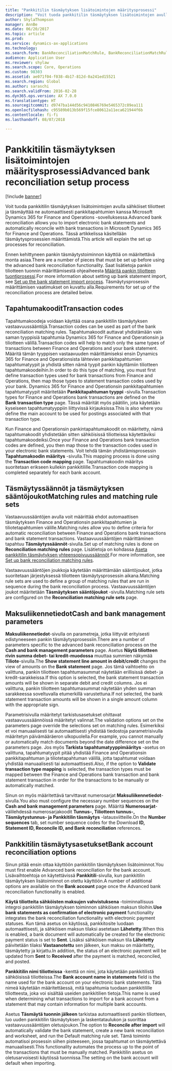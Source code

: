 ```yaml
---
title: "Pankkitilin täsmäytyksen lisätoimintojen määritysprosessi"
description: "Voit tuoda pankkitilin täsmäytyksen lisätoimintojen avulla sähköiset tiliotteet ja täsmäyttää ne automaattisesti pankkitapahtumien kanssa Microsoft Dynamics 365 for Finance and Operations -sovelluksessa.  Tässä artikkelissa käsitellään täsmäytysprosessien määrittämistä."
author: ShylaThompson
manager: AnnBe
ms.date: 06/20/2017
ms.topic: article
ms.prod: 
ms.service: dynamics-ax-applications
ms.technology: 
ms.search.form: BankReconciliationMatchRule, BankReconciliationMatchRuleSet
audience: Application User
ms.reviewer: shylaw
ms.search.scope: Core, Operations
ms.custom: 98303
ms.assetid: ae071f04-f038-4b17-812d-0a241ed15521
ms.search.region: Global
ms.author: saraschi
ms.search.validFrom: 2016-02-28
ms.dyn365.ops.version: AX 7.0.0
ms.translationtype: HT
ms.sourcegitcommit: d9747ba144d56c9410846769e5465372c89ea111
ms.openlocfilehash: c95589b013b569f15fce80612a11eca621944f6b
ms.contentlocale: fi-fi
ms.lasthandoff: 08/07/2018

---
```


# <a name="advanced-bank-reconciliation-setup-process"></a><span data-ttu-id="22a4e-104">Pankkitilin täsmäytyksen lisätoimintojen määritysprosessi</span><span class="sxs-lookup"><span data-stu-id="22a4e-104">Advanced bank reconciliation setup process</span></span>

[!include [banner](../includes/banner.md)]

<span data-ttu-id="22a4e-105">Voit tuoda pankkitilin täsmäytyksen lisätoimintojen avulla sähköiset tiliotteet ja täsmäyttää ne automaattisesti pankkitapahtumien kanssa Microsoft Dynamics 365 for Finance and Operations -sovelluksessa.</span><span class="sxs-lookup"><span data-stu-id="22a4e-105">Advanced bank reconciliation allows you to import electronic bank statements and automatically reconcile with bank transactions in Microsoft Dynamics 365 for Finance and Operations.</span></span>  <span data-ttu-id="22a4e-106">Tässä artikkelissa käsitellään täsmäytysprosessien määrittämistä.</span><span class="sxs-lookup"><span data-stu-id="22a4e-106">This article will explain the set up processes for reconciliation.</span></span>  

<span data-ttu-id="22a4e-107">Ennen kehittyneen pankin täsmäytystoiminnon käyttöä on määritettävä monta asiaa.</span><span class="sxs-lookup"><span data-stu-id="22a4e-107">There are a number of pieces that must be set up before using the advanced bank reconciliation functionality.</span></span> <span data-ttu-id="22a4e-108">Saat lisätietoja pankin tiliotteen tuonnin määrittämisestä ohjeaiheesta [Määritä pankin tiliotteen tuontiprosessi](set-up-advanced-bank-reconciliation-import-process.md).</span><span class="sxs-lookup"><span data-stu-id="22a4e-108">For more information about setting up bank statement import, see [Set up the bank statement import process](set-up-advanced-bank-reconciliation-import-process.md).</span></span>  <span data-ttu-id="22a4e-109">Täsmäytysprosessin määrittämisen vaatimukset on kuvattu alla.</span><span class="sxs-lookup"><span data-stu-id="22a4e-109">Requirements for set up of the reconciliation process are detailed below.</span></span>

## <a name="transaction-codes"></a><span data-ttu-id="22a4e-110">Tapahtumakoodit</span><span class="sxs-lookup"><span data-stu-id="22a4e-110">Transaction codes</span></span>
<span data-ttu-id="22a4e-111">Tapahtumakoodeja voidaan käyttää osana pankkitilin täsmäytyksen vastaavuussääntöjä.</span><span class="sxs-lookup"><span data-stu-id="22a4e-111">Transaction codes can be used as part of the bank reconciliation matching rules.</span></span>  <span data-ttu-id="22a4e-112">Tapahtumakoodit auttavat yhdistämään vain saman tyyppisiä tapahtumia Dynamics 365 for Finance and Operationsin ja tiliotteen välillä.</span><span class="sxs-lookup"><span data-stu-id="22a4e-112">Transaction codes will help to match only the same types of transactions between Finance and Operations and your bank statement.</span></span>  <span data-ttu-id="22a4e-113">Määritä tämän tyyppisen vastaavuuden määrittämiseksi ensin Dynamics 365 for Finance and Operationsista lähtevien pankkitapahtumien tapahtumatyypit ja yhdistä sitten nämä tyypit pankin käyttämiin tiliotteen tapahtumakoodeihin.</span><span class="sxs-lookup"><span data-stu-id="22a4e-113">In order to do this type of matching, you must first define transaction types used for bank transactions from Finance and Operations, then map those types to statement transaction codes used by your bank.</span></span>  <span data-ttu-id="22a4e-114">Dynamics 365 for Finance and Operationsin pankkitapahtumien tapahtumatyypit määritetään **Pankkitapahtuman tyyppi** -sivulla.</span><span class="sxs-lookup"><span data-stu-id="22a4e-114">Transaction types for Finance and Operations bank transactions are defined on the **Bank transaction type** page.</span></span>  <span data-ttu-id="22a4e-115">Tässä määrität myös päätilin, jota käytetään kyseiseen tapahtumatyyppiin liittyvissä kirjauksissa.</span><span class="sxs-lookup"><span data-stu-id="22a4e-115">This is also where you define the main account to be used for postings associated with that transaction type.</span></span> 

<span data-ttu-id="22a4e-116">Kun Finance and Operationsin pankintapahtumakoodit on määritetty, nämä tapahtumakoodit yhdistetään sitten sähköisissä tiliotteissa käytettäviksi tapahtumakoodeiksi.</span><span class="sxs-lookup"><span data-stu-id="22a4e-116">Once your Finance and Operations bank transaction codes are defined, you then map those to the transaction codes used in your electronic bank statements.</span></span>  <span data-ttu-id="22a4e-117">Voit tehdä tämän yhdistämisprosessin **Tapahtumakoodin määritys** -sivulla.</span><span class="sxs-lookup"><span data-stu-id="22a4e-117">This mapping process is done using the **Transaction code mapping** page.</span></span>  <span data-ttu-id="22a4e-118">Tapahtumakoodin määritys suoritetaan erikseen kullekin pankkitilille.</span><span class="sxs-lookup"><span data-stu-id="22a4e-118">Transaction code mapping is completed separately for each bank account.</span></span>

## <a name="matching-rules-and-matching-rule-sets"></a><span data-ttu-id="22a4e-119">Täsmäytyssäännöt ja täsmäytyksen sääntöjoukot</span><span class="sxs-lookup"><span data-stu-id="22a4e-119">Matching rules and matching rule sets</span></span>
<span data-ttu-id="22a4e-120">Vastaavuussääntöjen avulla voit määrittää ehdot automaattisen täsmäytyksen Finance and Operationsin pankkitapahtumien ja tiliotetapahtumien välille.</span><span class="sxs-lookup"><span data-stu-id="22a4e-120">Matching rules allow you to define criteria for automatic reconciliation between Finance and Operations bank transactions and bank statement transactions.</span></span>  <span data-ttu-id="22a4e-121">Vastaavuussääntöjen määrittäminen tapahtuu **Täsmäytyssäännöt**-sivulla.</span><span class="sxs-lookup"><span data-stu-id="22a4e-121">Set up of matching rules is done on **Reconciliation matching rules** page.</span></span>  <span data-ttu-id="22a4e-122">Lisätietoja on kohdassa [Aseta pankkitilin täsmäytyksen yhteensopivuussäännöt](set-up-bank-reconciliation-matching-rules.md).</span><span class="sxs-lookup"><span data-stu-id="22a4e-122">For more information, see [Set up bank reconciliation matching rules](set-up-bank-reconciliation-matching-rules.md).</span></span> 

<span data-ttu-id="22a4e-123">Vastaavuussääntöjen joukkoja käytetään määrittämään sääntöjoukot, jotka suoritetaan järjestyksessä tiliotteen täsmäytysprosessin aikana.</span><span class="sxs-lookup"><span data-stu-id="22a4e-123">Matching rule sets are used to define a group of matching rules that are run in sequence during the bank reconciliation process.</span></span>  <span data-ttu-id="22a4e-124">Vastaavuussääntöjen joukot määritetään **Täsmäytyksen sääntöjoukot** -sivulla.</span><span class="sxs-lookup"><span data-stu-id="22a4e-124">Matching rule sets are configured on the **Reconciliation matching rule sets** page.</span></span>

## <a name="cash-and-bank-management-parameters"></a><span data-ttu-id="22a4e-125">Maksuliikennetiedot</span><span class="sxs-lookup"><span data-stu-id="22a4e-125">Cash and bank management parameters</span></span>
<span data-ttu-id="22a4e-126">**Maksuliikennetiedot**-sivulla on parametreja, jotka liittyvät erityisesti edistyneeseen pankin täsmäytysprosessiin.</span><span class="sxs-lookup"><span data-stu-id="22a4e-126">There are a number of parameters specific to the advanced bank reconciliation process on the **Cash and bank management parameters** page.</span></span>  <span data-ttu-id="22a4e-127">Asetus **Näytä tiliotteen rivin summa debet- tai kredit-muodossa** muuttaa summien näkymää **Tiliote**-sivulla.</span><span class="sxs-lookup"><span data-stu-id="22a4e-127">The **Show statement line amount in debit/credit** changes the view of amounts on the **Bank statement** page.</span></span>  <span data-ttu-id="22a4e-128">Jos tämä vaihtoehto on valittuna, pankin tiliotteen tapahtumasummat näytetään erillisissä debet- ja kredit-sarakkeissa.</span><span class="sxs-lookup"><span data-stu-id="22a4e-128">If this option is selected, the bank statement transaction amounts will be shown in separate debit and credit columns.</span></span>  <span data-ttu-id="22a4e-129">Jos ei valittuna, pankin tiliotteen tapahtumasummat näytetään yhden summan sarakkeessa soveltuvalla etumerkillä varustettuna.</span><span class="sxs-lookup"><span data-stu-id="22a4e-129">If not selected, the bank statement transaction amounts will be shown in a single amount column with the appropriate sign.</span></span> 

<span data-ttu-id="22a4e-130">Parametrisivulla määritetyt tarkistusasetukset ohittavat vastaavuussäännöissä määritetyt valinnat.</span><span class="sxs-lookup"><span data-stu-id="22a4e-130">The validation options set on the parameters page override the selections set on matching rules.</span></span>  <span data-ttu-id="22a4e-131">Esimerkiksi et voi manuaalisesti tai automaattisesti yhdistää tiedostoja parametrisivulla määritetyn päivämääräeron ulkopuolella.</span><span class="sxs-lookup"><span data-stu-id="22a4e-131">For example, you cannot manually or automatically match documents beyond the date difference set on the parameters page.</span></span>  <span data-ttu-id="22a4e-132">Jos myös **Tarkista tapahtumatyyppimääritys** -asetus on valittuna, tapahtumatyypit pitää yhdistää Finance and Operationsin pankkitapahtuman ja tiliotetapahtuman välillä, jotta tapahtumat voidaan yhdistää manuaalisesti tai automaattisesti.</span><span class="sxs-lookup"><span data-stu-id="22a4e-132">Also, if the option to **Validate transaction type mapping** is selected, the transaction types must be mapped between the Finance and Operations bank transaction and bank statement transaction in order for the transactions to be manually or automatically matched.</span></span> 

<span data-ttu-id="22a4e-133">Sinun on myös määritettävä tarvittavat numerosarjat **Maksuliikennetiedot**-sivulla.</span><span class="sxs-lookup"><span data-stu-id="22a4e-133">You also must configure the necessary number sequences on the **Cash and bank management parameters** page.</span></span>  <span data-ttu-id="22a4e-134">Määritä **Numerosarjat**-välilehdessä numerosarjakoodit **Tunnus-, Tiliotteen tunnus-, Täsmäytystunnus- ja Pankkitilin täsmäytys** -latausviitteille.</span><span class="sxs-lookup"><span data-stu-id="22a4e-134">On the **Number sequences** tab, set number sequence codes for the Download **ID, Statement ID, Reconcile ID, and Bank reconciliation** references.</span></span>

## <a name="bank-account-reconciliation-options"></a><span data-ttu-id="22a4e-135">Pankkitilin täsmäytysasetukset</span><span class="sxs-lookup"><span data-stu-id="22a4e-135">Bank account reconciliation options</span></span>
<span data-ttu-id="22a4e-136">Sinun pitää ensin ottaa käyttöön pankkitilin täsmäytyksen lisätoiminnot.</span><span class="sxs-lookup"><span data-stu-id="22a4e-136">You must first enable Advanced bank reconciliation for the bank account.</span></span>  <span data-ttu-id="22a4e-137">Lisävaihtoehtoja on käytettävissä **Pankkitili**-sivulla, kun pankkitilin täsmäytyksen lisätoiminnot on otettu käyttöön.</span><span class="sxs-lookup"><span data-stu-id="22a4e-137">A number of additional options are available on the **Bank account** page once the Advanced bank reconciliation functionality is enabled.</span></span> 

<span data-ttu-id="22a4e-138">**Käytä tiliotteita sähköisten maksujen vahvistuksena** -toiminnallisuus integroi pankkitilin täsmäytyksen toiminnon sähköisen maksun tiloihin.</span><span class="sxs-lookup"><span data-stu-id="22a4e-138">**Use bank statements as confirmation of electronic payment** functionality integrates the bank reconciliation functionality with electronic payment statuses.</span></span>  <span data-ttu-id="22a4e-139">Kun tämä asetus on käytössä, pankkitosite luodaan automaattisesti, ja sähköisen maksun tilaksi asetetaan **Lähetetty**.</span><span class="sxs-lookup"><span data-stu-id="22a4e-139">When this is enabled, a bank document will automatically be created for the electronic payment status is set to **Sent**.</span></span>  <span data-ttu-id="22a4e-140">Lisäksi sähköisen maksun tila **Lähetetty** päivitetään tilaksi **Vastaanotettu** sen jälkeen, kun maksu on määritetty, täsmäytetty ja kirjattu.</span><span class="sxs-lookup"><span data-stu-id="22a4e-140">In addition, the status of an electronic payment will be updated from **Sent** to **Received** after the payment is matched, reconciled, and posted.</span></span> 

<span data-ttu-id="22a4e-141">**Pankkitilin nimi tiliotteissa** -kenttä on nimi, jota käytetään pankkitilistä sähköisissä tiliotteissa.</span><span class="sxs-lookup"><span data-stu-id="22a4e-141">The **Bank account name in statements** field is the name used for the bank account on your electronic bank statements.</span></span>  <span data-ttu-id="22a4e-142">Tätä nimeä käytetään määritettäessä, mitä tapahtumia tuodaan pankkitilille tiliotteesta, joka voi sisältää useiden pankkitilien tietoja.</span><span class="sxs-lookup"><span data-stu-id="22a4e-142">This name is used when determining what transactions to import for a bank account from a statement that may contain information for multiple bank accounts.</span></span> 

<span data-ttu-id="22a4e-143">Asetus **Täsmäytä tuonnin jälkeen** tarkistaa automaattisesti pankin tiliotteen, luo uuden pankkitilin täsmäytyksen ja laskentataulukon ja suorittaa vastaavuussääntöjen oletusjoukon.</span><span class="sxs-lookup"><span data-stu-id="22a4e-143">The option to **Reconcile after import** will automatically validate the bank statement, create a new bank reconciliation and worksheet, and run the Default matching rule set.</span></span>  <span data-ttu-id="22a4e-144">Tämä toiminto automatisoi prosessin siihen pisteeseen, jossa tapahtumat on täsmäytettävä manuaalisesti.</span><span class="sxs-lookup"><span data-stu-id="22a4e-144">This functionality automates the process up to the point of the transactions that must be manually matched.</span></span>  <span data-ttu-id="22a4e-145">Pankkitilin asetus on oletusarvoisesti käytössä tuonnissa.</span><span class="sxs-lookup"><span data-stu-id="22a4e-145">The setting on the bank account will default when importing.</span></span>




